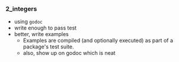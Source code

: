 ### 2_integers

- using `godoc`
- write enough to pass test
- better, write examples
  - Examples are compiled (and optionally executed) as part of a package's test suite.
  - also, show up on godoc which is neat